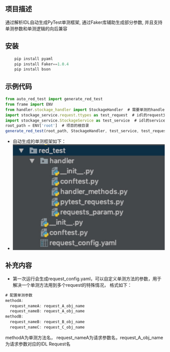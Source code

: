 ## 项目描述
通过解析IDL自动生成PyTest单测框架,
通过Faker库辅助生成部分参数,
并且支持单测参数和单测逻辑的向后兼容

## 安装
```javascript
    pip install pyaml
    pip install Faker==1.0.4
    pip install bson
```

## 示例代码
```javascript
from auto_red_test import generate_red_test
from frame import ENV
from handler.stockage_handler import StockageHandler  # 需要单测的handler
import stockage_service.request.ttypes as test_request  # idl的request文件
import stockage_service.StockageService as test_service  # idl的service文件
root_path = ENV['root']  # 项目的根目录
generate_red_test(root_path, StockageHandler, test_service, test_request)
```
* 自动生成的单测框架如下：
* ![image](https://raw.githubusercontent.com/qjjayy/red_test/master/image/red_test.jpeg)

## 补充内容
* 第一次运行会生成request_config.yaml，可以自定义单测方法的参数，用于解决一个单测方法用到多个request的特殊情况，
格式如下：
```javascript
# 配置单测参数
methodA:
  request_nameA: request_A_obj_name
  request_nameB: request_A_obj_name
methodB:
  request_nameB: request_B_obj_name
  request_nameC: request_C_obj_name
```
methodA为单测方法名， request_nameA为请求参数名，request_A_obj_name为请求参数对应的IDL Request名
